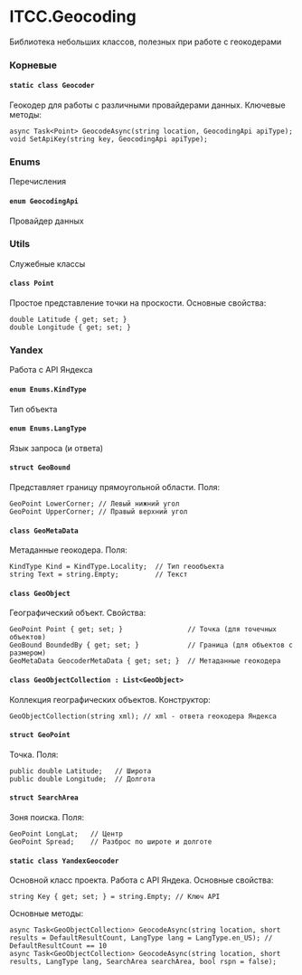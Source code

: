 ﻿---
permalink: /ITCC.Geocoding/
---

# ITCC.Geocoding

Библиотека небольших классов, полезных при работе с геокодерами

### Корневые

#### `static class Geocoder`

Геокодер для работы с различными провайдерами данных. Ключевые методы:

```
async Task<Point> GeocodeAsync(string location, GeocodingApi apiType);
void SetApiKey(string key, GeocodingApi apiType);
```

### Enums

Перечисления

#### `enum GeocodingApi`

Провайдер данных

### Utils

Служебные классы

#### `class Point`

Простое представление точки на проскости. Основные свойства:

```
double Latitude { get; set; }
double Longitude { get; set; }
```

### Yandex

Работа с API Яндекса

#### `enum Enums.KindType`

Тип объекта

#### `enum Enums.LangType`

Язык запроса (и ответа)

#### `struct GeoBound`

Представляет границу прямоугольной области. Поля:

```
GeoPoint LowerCorner; // Левый нижний угол
GeoPoint UpperCorner; // Правый верхний угол
```

#### `class GeoMetaData`

Метаданные геокодера. Поля:

```
KindType Kind = KindType.Locality;  // Тип геообъекта
string Text = string.Empty;         // Текст
```

#### `class GeoObject`

Географический объект. Свойства:

```
GeoPoint Point { get; set; }                // Точка (для точечных объектов)
GeoBound BoundedBy { get; set; }            // Граница (для объектов с размером)
GeoMetaData GeocoderMetaData { get; set; }  // Метаданные геокодера
```

#### `class GeoObjectCollection : List<GeoObject>`

Коллекция географических объектов. Конструктор:

```
GeoObjectCollection(string xml); // xml - ответа геокодера Яндекса
```

#### `struct GeoPoint`

Точка. Поля:

```
public double Latitude;   // Широта
public double Longitude;  // Долгота
```

#### `struct SearchArea`

Зоня поиска. Поля:

```
GeoPoint LongLat;   // Центр
GeoPoint Spread;    // Разброс по широте и долготе
```

#### `static class YandexGeocoder`

Основной класс проекта. Работа с API Яндека. Основные свойства:

```
string Key { get; set; } = string.Empty; // Ключ API
```

Основные методы:

```
async Task<GeoObjectCollection> GeocodeAsync(string location, short results = DefaultResultCount, LangType lang = LangType.en_US); // DefaultResultCount == 10
async Task<GeoObjectCollection> GeocodeAsync(string location, short results, LangType lang, SearchArea searchArea, bool rspn = false);
```